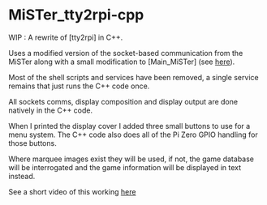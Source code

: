 # MiSTer_tty2rpi-cpp
WIP : A rewrite of [tty2rpi] in C++.

Uses a modified version of the socket-based communication from the MiSTer along
with a small modification to [Main_MiSTer] (see [here](https://github.com/MiSTer-devel/Main_MiSTer/pull/763)).

Most of the shell scripts and services have been removed, a single service
remains that just runs the C++ code once.

All sockets comms, display composition and display output are done natively
in the C++ code.

When I printed the display cover I added three small buttons to use for a menu
system. The C++ code also does all of the Pi Zero GPIO handling for those buttons.

Where marquee images exist they will be used, if not, the game database will be
interrogated and the game information will be displayed in text instead.

See a short video of this working [here](https://1drv.ms/v/s!AgZXmGPNWbCKj_Zzbv6p7Q2keYUF-w?e=TY20IA)